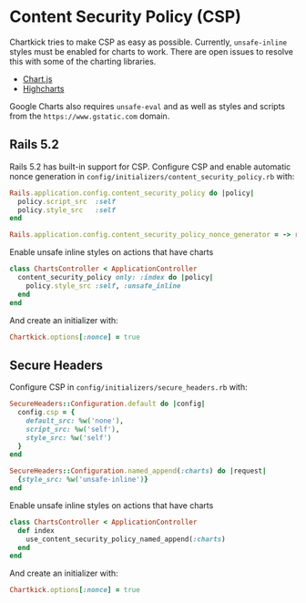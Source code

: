 # Content Security Policy (CSP)

Chartkick tries to make CSP as easy as possible. Currently, `unsafe-inline` styles must be enabled for charts to work. There are open issues to resolve this with some of the charting libraries.

- [Chart.js](https://github.com/chartjs/Chart.js/issues/5208)
- [Highcharts](https://github.com/highcharts/highcharts/issues/6173)

Google Charts also requires `unsafe-eval` and as well as styles and scripts from the `https://www.gstatic.com` domain.

## Rails 5.2

Rails 5.2 has built-in support for CSP. Configure CSP and enable automatic nonce generation in `config/initializers/content_security_policy.rb` with:

```ruby
Rails.application.config.content_security_policy do |policy|
  policy.script_src  :self
  policy.style_src   :self
end

Rails.application.config.content_security_policy_nonce_generator = -> request { SecureRandom.base64(16) }
```

Enable unsafe inline styles on actions that have charts

```ruby
class ChartsController < ApplicationController
  content_security_policy only: :index do |policy|
    policy.style_src :self, :unsafe_inline
  end
end
```

And create an initializer with:

```rb
Chartkick.options[:nonce] = true
```

## Secure Headers

Configure CSP in `config/initializers/secure_headers.rb` with:

```ruby
SecureHeaders::Configuration.default do |config|
  config.csp = {
    default_src: %w('none'),
    script_src: %w('self'),
    style_src: %w('self')
  }
end

SecureHeaders::Configuration.named_append(:charts) do |request|
  {style_src: %w('unsafe-inline')}
end
```

Enable unsafe inline styles on actions that have charts

```ruby
class ChartsController < ApplicationController
  def index
    use_content_security_policy_named_append(:charts)
  end
end
```

And create an initializer with:

```rb
Chartkick.options[:nonce] = true
```
